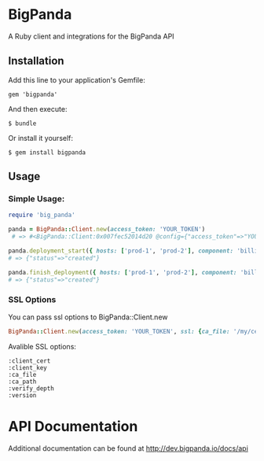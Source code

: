# BigPanda

A Ruby client and integrations for the BigPanda API

## Installation

Add this line to your application's Gemfile:

    gem 'bigpanda'

And then execute:

    $ bundle

Or install it yourself:

    $ gem install bigpanda

## Usage

### Simple Usage:

```ruby
require 'big_panda'

panda = BigPanda::Client.new(access_token: 'YOUR_TOKEN')
 # => #<BigPanda::Client:0x007fec52014d20 @config={"access_token"=>"YOUR_TOKEN", "target_url"=>"https://api.bigpanda.io", "deployment_start_path"=>"/data/events/deployments/start", "deployment_end_path"=>"/data/events/deployments/end", :access_token=>"my-access-token"}>

panda.deployment_start({ hosts: ['prod-1', 'prod-2'], component: 'billing', version: '123' })
# => {"status"=>"created"}

panda.finish_deployment({ hosts: ['prod-1', 'prod-2'], component: 'billing', version: '123' })
# => {"status"=>"created"}
```

### SSL Options
You can pass ssl options to BigPanda::Client.new
```ruby
BigPanda::Client.new(access_token: 'YOUR_TOKEN', ssl: {ca_file: '/my/cert.pem'})
```
Avalible SSL options:
```
:client_cert
:client_key
:ca_file
:ca_path
:verify_depth
:version
```

# API Documentation 
Additional documentation can be found at http://dev.bigpanda.io/docs/api

